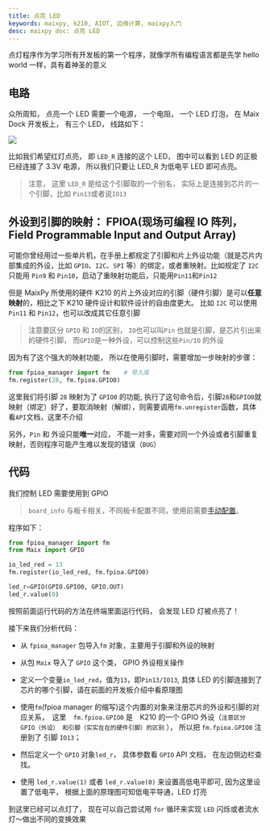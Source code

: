 ```yaml
---
title: 点亮 LED
keywords: maixpy, k210, AIOT, 边缘计算, maixpy入门
desc: maixpy doc: 点亮 LED
---
```




点灯程序作为学习所有开发板的第一个程序，就像学所有编程语言都是先学 hello world 一样，具有着神圣的意义

## 电路

众所周知， 点亮一个 LED 需要一个电源， 一个电阻， 一个 LED 灯泡，
在 Maix Dock 开发板上， 有三个 LED， 线路如下：

![](../../assets/hardware/maix_dock/LED_sch.png)


比如我们希望红灯点亮， 即 `LED_R` 连接的这个 LED， 图中可以看到 LED 的正极已经连接了 3.3V 电源， 所以我们只要让 LED_R 为低电平 LED 即可点亮。

> 注意， 这里 `LED_R` 是给这个引脚取的一个别名， 实际上是连接到芯片的一个引脚，比如 `Pin13`或者说`IO13`

## 外设到引脚的映射： FPIOA(现场可编程 IO 阵列， Field Programmable Input and Output Array)

可能你曾经用过一些单片机，在手册上都规定了引脚和片上外设功能（就是芯片内部集成的外设，比如 `GPIO`、`I2C`、`SPI` 等）的绑定，或者重映射。比如规定了 `I2C` 只能用 `Pin9` 和 `Pin10`，启动了重映射功能后，只能用`Pin11`和`Pin12`

但是 MaixPy 所使用的硬件 K210 的片上外设对应的引脚（硬件引脚）是可以**任意映射**的，相比之下 K210 硬件设计和软件设计的自由度更大。 比如 `I2C` 可以使用 `Pin11` 和 `Pin12`，也可以改成其它任意引脚
> 注意要区分 `GPIO` 和 `IO`的区别， `IO`也可以叫`Pin` 也就是引脚，是芯片引出来的硬件引脚， 而`GPIO`是一种外设，可以控制这些`Pin/IO` 的外设

因为有了这个强大的映射功能， 所以在使用引脚时，需要增加一步映射的步骤：
```python
from fpioa_manager import fm    # 导入库
fm.register(28, fm.fpioa.GPIO0)
```
这里我们将引脚 `28` 映射为了 `GPIO0` 的功能, 执行了这句命令后，引脚`28`和`GPIO0`就映射（绑定）好了，要取消映射（解绑），则需要调用`fm.unregister`函数，具体看`API`文档，这里不介绍

另外，`Pin` 和 外设只能**唯一**对应， 不能一对多，需要对同一个外设或者引脚重复映射，否则程序可能产生难以发现的错误（`BUG`）

## 代码

我们控制 LED 需要使用到 GPIO

> `board_info` 与板卡相关，不同板卡配置不同，使用前需要[手动配置](./../api_reference/builtin_py/board_info.md)。

程序如下：

```python
from fpioa_manager import fm
from Maix import GPIO

io_led_red = 13
fm.register(io_led_red, fm.fpioa.GPIO0)

led_r=GPIO(GPIO.GPIO0, GPIO.OUT)
led_r.value(0)
```

按照前面运行代码的方法在终端里面运行代码， 会发现 LED 灯被点亮了！

接下来我们分析代码：

* 从 `fpioa_manager` 包导入`fm` 对象，主要用于引脚和外设的映射
* 从包 `Maix` 导入了 `GPIO` 这个类， GPIO 外设相关操作
* 定义一个变量`io_led_red`，值为`13`，即`Pin13/IO13`, 具体 LED 的引脚连接到了芯片的哪个引脚，请在前面的开发板介绍中看原理图
* 使用`fm`(fpioa manager 的缩写)这个内置的对象来注册芯片的外设和引脚的对应关系，　这里　`fm.fpioa.GPIO0` 是　K210 的一个 GPIO 外设（`注意区分 GPIO（外设） 和引脚（实实在在的硬件引脚）的区别` ）， 所以把 `fm.fpioa.GPIO0` 注册到了 引脚 `IO13`；

* 然后定义一个 `GPIO` 对象`led_r`， 具体参数看 `GPIO` API 文档， 在左边侧边栏查找。

* 使用 `led_r.value(1)` 或者 `led_r.value(0)` 来设置高低电平即可, 因为这里设置了低电平， 根据上面的原理图可知低电平导通，LED 灯亮


到这里已经可以点灯了， 现在可以自己尝试用 `for` 循环来实现 `LED` 闪烁或者流水灯～做出不同的变换效果

